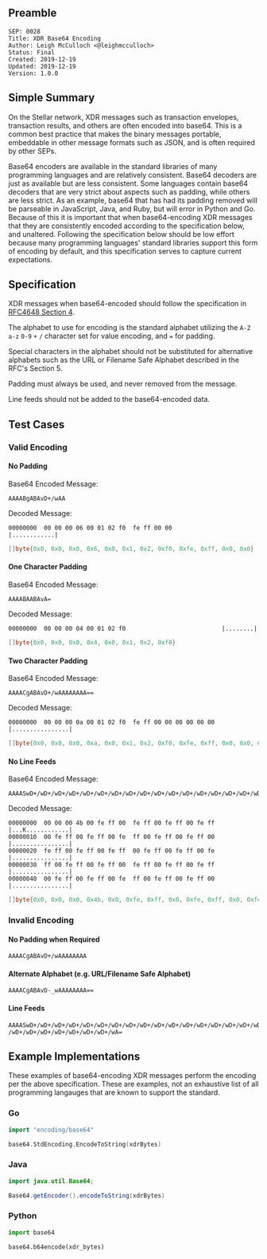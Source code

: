 ## Preamble

```
SEP: 0028
Title: XDR Base64 Encoding
Author: Leigh McCulloch <@leighmcculloch>
Status: Final
Created: 2019-12-19
Updated: 2019-12-19
Version: 1.0.0
```

## Simple Summary

On the Stellar network, XDR messages such as transaction envelopes, transaction
results, and others are often encoded into base64. This is a common best
practice that makes the binary messages portable, embeddable in other message
formats such as JSON, and is often required by other SEPs.

Base64 encoders are available in the standard libraries of many programming
languages and are relatively consistent. Base64 decoders are just as available
but are less consistent. Some languages contain base64 decoders that are very
strict about aspects such as padding, while others are less strict. As an
example, base64 that has had its padding removed will be parseable in
JavaScript, Java, and Ruby, but will error in Python and Go. Because of this it
is important that when base64-encoding XDR messages that they are consistently
encoded according to the specification below, and unaltered. Following the
specification below should be low effort because many programming languages'
standard libraries support this form of encoding by default, and this
specification serves to capture current expectations.

## Specification

XDR messages when base64-encoded should follow the specification in [RFC4648
Section 4].

The alphabet to use for encoding is the standard alphabet utilizing the `A-Z`
`a-z` `0-9` `+` `/` character set for value encoding, and `=` for padding.

Special characters in the alphabet should not be substituted for alternative
alphabets such as the URL or Filename Safe Alphabet described in the RFC's
Section 5.

Padding must always be used, and never removed from the message.

Line feeds should not be added to the base64-encoded data.

## Test Cases

### Valid Encoding

#### No Padding

Base64 Encoded Message:

```
AAAABgABAvD+/wAA
```

Decoded Message:

```
00000000  00 00 00 06 00 01 02 f0  fe ff 00 00              |............|
```

```go
[]byte{0x0, 0x0, 0x0, 0x6, 0x0, 0x1, 0x2, 0xf0, 0xfe, 0xff, 0x0, 0x0}
```

#### One Character Padding

Base64 Encoded Message:

```
AAAABAABAvA=
```

Decoded Message:

```
00000000  00 00 00 04 00 01 02 f0                           |........|
```

```go
[]byte{0x0, 0x0, 0x0, 0x4, 0x0, 0x1, 0x2, 0xf0}
```

#### Two Character Padding

Base64 Encoded Message:

```
AAAACgABAvD+/wAAAAAAAA==
```

Decoded Message:

```
00000000  00 00 00 0a 00 01 02 f0  fe ff 00 00 00 00 00 00  |................|
```

```go
[]byte{0x0, 0x0, 0x0, 0xa, 0x0, 0x1, 0x2, 0xf0, 0xfe, 0xff, 0x0, 0x0, 0x0, 0x0, 0x0, 0x0}
```

#### No Line Feeds

Base64 Encoded Message:

```
AAAASwD+/wD+/wD+/wD+/wD+/wD+/wD+/wD+/wD+/wD+/wD+/wD+/wD+/wD+/wD+/wD+/wD+/wD+/wD+/wD+/wD+/wD+/wD+/wD+/wD+/wA=
```

Decoded Message:

```
00000000  00 00 00 4b 00 fe ff 00  fe ff 00 fe ff 00 fe ff  |...K............|
00000010  00 fe ff 00 fe ff 00 fe  ff 00 fe ff 00 fe ff 00  |................|
00000020  fe ff 00 fe ff 00 fe ff  00 fe ff 00 fe ff 00 fe  |................|
00000030  ff 00 fe ff 00 fe ff 00  fe ff 00 fe ff 00 fe ff  |................|
00000040  00 fe ff 00 fe ff 00 fe  ff 00 fe ff 00 fe ff 00  |................|
```

```go
[]byte{0x0, 0x0, 0x0, 0x4b, 0x0, 0xfe, 0xff, 0x0, 0xfe, 0xff, 0x0, 0xfe, 0xff, 0x0, 0xfe, 0xff, 0x0, 0xfe, 0xff, 0x0, 0xfe, 0xff, 0x0, 0xfe, 0xff, 0x0, 0xfe, 0xff, 0x0, 0xfe, 0xff, 0x0, 0xfe, 0xff, 0x0, 0xfe, 0xff, 0x0, 0xfe, 0xff, 0x0, 0xfe, 0xff, 0x0, 0xfe, 0xff, 0x0, 0xfe, 0xff, 0x0, 0xfe, 0xff, 0x0, 0xfe, 0xff, 0x0, 0xfe, 0xff, 0x0, 0xfe, 0xff, 0x0, 0xfe, 0xff, 0x0, 0xfe, 0xff, 0x0, 0xfe, 0xff, 0x0, 0xfe, 0xff, 0x0, 0xfe, 0xff, 0x0, 0xfe, 0xff, 0x0}
```

### Invalid Encoding

#### No Padding when Required

```
AAAACgABAvD+/wAAAAAAAA
```

#### Alternate Alphabet (e.g. URL/Filename Safe Alphabet)

```
AAAACgABAvD-_wAAAAAAAA==
```

#### Line Feeds

```
AAAASwD+/wD+/wD+/wD+/wD+/wD+/wD+/wD+/wD+/wD+/wD+/wD+/wD+/wD+/wD+/wD+/wD+/wD+
/wD+/wD+/wD+/wD+/wD+/wD+/wD+/wA=
```

## Example Implementations

These examples of base64-encoding XDR messages perform the encoding per the
above specification. These are examples, not an exhaustive list of all
programming langauges that are known to support the standard.

### Go

```go
import "encoding/base64"

base64.StdEncoding.EncodeToString(xdrBytes)
```

### Java

```java
import java.util.Base64;

Base64.getEncoder().encodeToString(xdrBytes)
```

### Python

```python
import base64

base64.b64encode(xdr_bytes)
```

[RFC4648 Section 4]: https://tools.ietf.org/html/rfc4648#section-4
